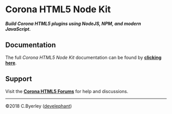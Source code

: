 # Corona HTML5 Node Kit

___Build Corona HTML5 plugins using NodeJS, NPM, and modern JavaScript.___

## Documentation

The full _Corona HTML5 Node Kit_ documentation can be found by __[clicking here](https://develephant.github.io/corona-html5-node-kit-docs/)__.

## Support

Visit the __[Corona HTML5 Forums](https://forums.coronalabs.com/forum/637-html5/)__ for help and discussions.

---

&copy;2018 C.Byerley ([develephant](https://develephant.com))